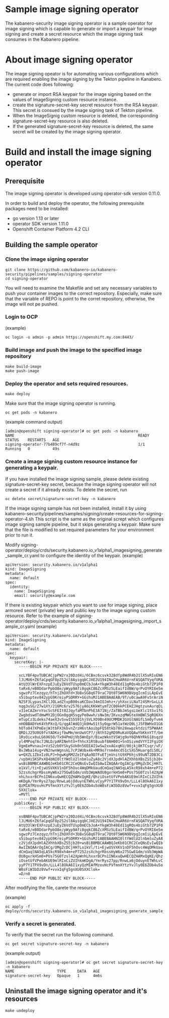 # Sample image signing operator 
The kabanero-security image signing operator is a sample operator for image signing which is capable to generate or import a keypair for image signing and create a secret resource which the image signing task consumes in the Kabanero pipeline.

# About image signing operator

The image signing opeator is for automating various configurations which are required enabling the image signing by the Tekton pipeline in Kanabero.
The current code does following:
- generate or import RSA keypair for the image signing based on the values of ImageSigning custom resource instance.
- create the signature-secret-key secret resource from the RSA keypair. This secret is consued by the image signing task of Tekton pipeline.
- When the ImageSignig custom resource is deleted, the corresponding signature-secret-key resource is also deleted.
- If the generated signature-secret-key resource is deleted, the same secret will be created by the image signing operator.

# Build and install the image signing operator

## Prerequisite

The image signing operator is developed using operator-sdk version 0.11.0.

In order to build and deploy the operator, the following prerequisite packages need to be installed:
- go version 1.13 or later
- operator SDK version 1.11.0
- Openshift Container Platform 4.2 CLI

## Building the sample operator

### Clone the image signing operator

```
git clone https://github.com/kabanero-io/kabanero-security/pipelines/samples/signing-operator
cd signing-operator
```

You will need to examine the Makefile and set any necessary variables to push your container images to the correct repository. Especially, make sure that the variable of REPO is point to the corret repository, otherwise, the image will not pe pushed.

### Login to OCP 
(example)
```
oc login -u admin -p admin https://openshift.my.com:8443/
```

### Build image and push the image to the specified image repository

```
make build-image
make push-image
```

### Deploy the operator and sets required resources.

```
make deploy
```

Make sure that the image signing operator is running.

```
oc get pods -n kabanero
```
(example command output)
```
[admin@openshift signing-operator]# oc get pods -n kabanero
NAME                                                       READY   STATUS    RESTARTS   AGE
signing-operator-77b489cf7f-n4d9z                          1/1     Running   0          49s
```

### Create a image signing custom resource instance for generating a keypair.

If you have installed the image signing sample, please delete existing signature-secret-key secret, because the image signing operator will not create a secret if it already exists. To delete the secret, run
```
oc delete secret/signature-secret-key -n kabanero
```
If the image signing sample has not been installed, install it by using
kabanero-security/pipelines/samples/signing/create-resources-for-signing-operator-4.sh
This script is the same as the original scrept which configures image signing sample pipeline, but it skips generating a keypair. Make sure that the file is modified to set required parameters for your environment prior to run it.

Modify signing-operator/deploy/crds/security.kabanero.io_v1alpha1_imagesigning_generate_sample_cr.yaml to configure the identity of the keypair. 
(example)
```
apiVersion: security.kabanero.io/v1alpha1
kind: ImageSigning
metadata:
  name: default
spec:
  identity:
    name: ImageSigning
    email: security@example.com
```

If there is existing keypair which you want to use for image signing, place armored secret (private) key and public key to the image signing custom resource.  Refer to the example of signing-operator/deploy/crds/security.kabanero.io_v1alpha1_imagesigning_import_sample_cr.yaml
(example)
```
apiVersion: security.kabanero.io/v1alpha1
kind: ImageSigning
metadata:
  name: default
spec:
  keypair:
    secretKey: |-
      -----BEGIN PGP PRIVATE KEY BLOCK-----

      xcLYBF4pvTUBCACjpPW2rx20Dzd4i/6CBxc6csvk328dfp8WdR4b21lX5vRIoEN6
      lJLMU6+Z6faCpqGF8p2S2sl8AyigqbCJXE2U194INxCHuAR6VrnFASQATVyqfURA
      AtU33lWrEXFnzpEJuEyZ6VdTUsp0mECbJoA+YkgW3h48Ed11gRQs4biGtb7ZP1F0
      taRx6/eB0DdarPpbO8e/pWyp9Afi8gqkC86ZcXMSz5LEaifIdBW/qrPvOYRI6e5m
      sgwzPz7Cezqyz/hTnjZhDXFd+3bBxSG8q6T9raC7Qt0TSW6N9BVpgIcmIiLApEvE
      s5ibuptev842ypG9KreiyPSORRY+GGshuMJ1ABEBAAEAB/9T/u0cawA9Fv5rAriN
      N2SF3LypasJXClJQLadZtxpB00saKCDav34mIOJmhz+/yhXociLNaT24SMrGxLLX
      nqg3uSG/Z7w1XY/216Mc6rv2576jyA6LKKkWtymT2C00kkPCEHZJHgtzunAurqOi
      v31eCAZmrnYocScSFEIt02JqyfaMTbnPhE3A71Nj/ZaTBbJmSgsLUeXlc1tSv1fG
      ZwgbdswdTdmwMY2DjOGn0gqH5sgyPe8wwh/sNw3m/IKvxzqMWGteXmBWl5gRQ6Xn
      mTupCz3Ldeks74aeX3vSvwIS5S91hjSVLXO9Bn49UCMMDK3GVGlNAGfLSm0yfvm4
      nHOBBADYeK4YhPXcQ/G/qgAlWdQ3jk0Hw51t5yOqprW51atWzQ0LjJ5FBWHxO1G6
      hOToO47XPmEejWJtbFX3kbvnZrzH6stAoibpFQ58tkb78n28ewpzktdzif5PWAAt
      QRDiJ25U0G9fvYADKojfbwMm/mnUwVCP7/jNth52gRD9RuKaVQQAwYbKknYTf/bm
      1RsOicx0uLG6965O/Tx94PmUjVb5WnEpY/BiwzWkntVSWjg9oY6QhNYRkG18sqzU
      yl4MPoq7Ac7JNLD/pARINehtU+fhhcX1RtBuubf8AH001+SnOSivmdVYYI2FgiOX
      VgmEeMvnauJ+VzS2zb0YSkySUk0n56EEAISwSw2xxAGxqKU/06jkj8KTCsqr/vF/
      BvJWba14ug+VN2nwnWgnskL7cPJWUbx4k+MR9o7rnm4mcdS1cSXG5HuargdiS0L/
      w+QXZL1ZbxIz0LPJ+hgwKgRM2ZeIFqAa9D7FuETjmVnitG9XP6hjs99uNT2DB3Ci
      /vpbHi5KSPxXQ4bNI0ltYWdlU2lnbmluZyA8c2VjdXJpdHlAZXhhbXBsZS5jb20+
      wsBiBBMBCAAWBQJeKb01CRC2CeQNsEvIwQIbAwIZAQAArOgIACg/OMgZcDCjHH7L
      o1kVl/ti+EjwUSVXKV1nDF5hOvc4WqDMkUaudCmQaqlNA5qLA5kcR98xh4m+eP72
      52zsXchgrRbssHyW6x275GwEGdm/oVb3WpWAOU8gxrkHSm0+PUs75G0Tzsl42XpW
      nhLhxxrBCPn1IN6xuQwHECQZHAMxQgKE/QhziOsetUfVPebAKUE9mlRIxCiZUIhk
      mKDgA/YmrRys27pp/RnwLa6jOduynETWhLvCyyP7Y1TPX9vDn/LLL4l8OkA6I1xy
      QzMIAfMzovHcPVfmnXYtzYvJly0E6ZOb4u5oW8sFiW3bDz8Vwf+vvxIqFg5gnXU0
      SXXClok=
      =MVTl
      -----END PGP PRIVATE KEY BLOCK-----
    publicKey: |-
      -----BEGIN PGP PUBLIC KEY BLOCK-----

      xsBNBF4pvTUBCACjpPW2rx20Dzd4i/6CBxc6csvk328dfp8WdR4b21lX5vRIoEN6
      lJLMU6+Z6faCpqGF8p2S2sl8AyigqbCJXE2U194INxCHuAR6VrnFASQATVyqfURA
      AtU33lWrEXFnzpEJuEyZ6VdTUsp0mECbJoA+YkgW3h48Ed11gRQs4biGtb7ZP1F0
      taRx6/eB0DdarPpbO8e/pWyp9Afi8gqkC86ZcXMSz5LEaifIdBW/qrPvOYRI6e5m
      sgwzPz7Cezqyz/hTnjZhDXFd+3bBxSG8q6T9raC7Qt0TSW6N9BVpgIcmIiLApEvE
      s5ibuptev842ypG9KreiyPSORRY+GGshuMJ1ABEBAAHNI0ltYWdlU2lnbmluZyA8
      c2VjdXJpdHlAZXhhbXBsZS5jb20+wsBiBBMBCAAWBQJeKb01CRC2CeQNsEvIwQIb
      AwIZAQAArOgIACg/OMgZcDCjHH7Lo1kVl/ti+EjwUSVXKV1nDF5hOvc4WqDMkUau
      dCmQaqlNA5qLA5kcR98xh4m+eP7252zsXchgrRbssHyW6x275GwEGdm/oVb3WpWA
      OU8gxrkHSm0+PUs75G0Tzsl42XpWnhLhxxrBCPn1IN6xuQwHECQZHAMxQgKE/Qhz
      iOsetUfVPebAKUE9mlRIxCiZUIhkmKDgA/YmrRys27pp/RnwLa6jOduynETWhLvC
      yyP7Y1TPX9vDn/LLL4l8OkA6I1xyQzMIAfMzovHcPVfmnXYtzYvJly0E6ZOb4u5o
      W8sFiW3bDz8Vwf+vvxIqFg5gnXU0SXXClok=
      =D/n0
      -----END PGP PUBLIC KEY BLOCK----- 
```
After modifying the file, carete the resource

(example)
```
oc apply -f deploy/crds/security.kabanero.io_v1alpha1_imagesigning_generate_sample_cr.yaml
```

### Verify a secret is generated.

To verify that the secret run the following command.
```
oc get secret signature-secret-key -n kabanero
```
(example output)
```
[admin@openshift signing-operator]# oc get secret signature-secret-key -n kabanero
NAME                   TYPE     DATA   AGE
signature-secret-key   Opaque   1      4m6s
```

## Uninstall the image signing operator and it's resources

```
make undeploy
```

